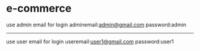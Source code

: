 # e-commerce
use admin email for login
adminemail:admin@gmail.com
password:admin

-----------------------
use user email for login
useremail:user1@gmail.com
password:user1
